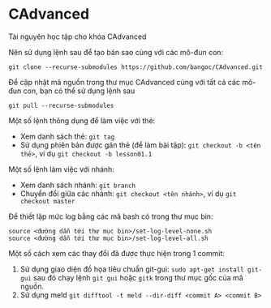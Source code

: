 # CAdvanced
Tài nguyên học tập cho khóa CAdvanced

Nên sử dụng lệnh sau để tạo bản sao cùng với các mô-đun con:
```
git clone --recurse-submodules https://github.com/bangoc/CAdvanced.git
```

Để cập nhật mã nguồn trong thư mục CAdvanced cùng với tất cả các mô-đun con, bạn có thể sử dụng lệnh sau
```
git pull --recurse-submodules
```

Một số lệnh thông dụng để làm việc với thẻ:
* Xem danh sách thẻ: ```git tag```
* Sử dụng phiên bản được gán thẻ (để làm bài tập): ```git checkout -b <tên thẻ>```, ví dụ ```git checkout -b lesson01.1```

Một số lệnh làm việc với nhánh:
* Xem danh sách nhánh: ```git branch```
* Chuyển đổi giữa các nhánh: ```git checkout <tên nhánh>```, ví dụ ```git checkout master```

Để thiết lập mức log bằng các mã bash có trong thư mục bin:
```
source <đường dẫn tới thư mục bin>/set-log-level-none.sh
source <đường dẫn tới thư mục bin>/set-log-level-all.sh
```

Một số cách xem các thay đổi đã được thực hiện trong 1 commit:
1. Sử dụng giao diện đồ họa tiêu chuẩn git-gui: ```sudo apt-get install git-gui``` sau đó chạy lệnh ```git gui``` hoặc ```gitk``` trong thư mục gốc của mã nguồn.
2. Sử dụng meld ```git difftool -t meld --dir-diff <commit A> <commit B>```

